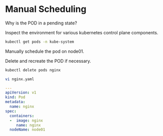 # Manual Scheduling

Why is the POD in a pending state?



Inspect the environment for various kubernetes control plane components.
```bash
kubectl get pods -n kube-system
```
Manually schedule the pod on node01.



Delete and recreate the POD if necessary.
```bash
kubectl delete pods nginx
```
```bash
vi nginx.yaml
```
```yaml
---
apiVersion: v1
kind: Pod
metadata:
  name: nginx
spec:
  containers:
  -  image: nginx
     name: nginx
  nodeName: node01
```